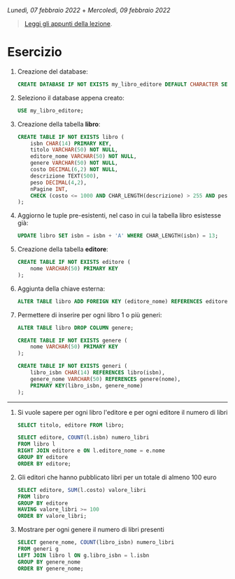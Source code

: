 *Lunedì, 07 febbraio 2022* + *Mercoledì, 09 febbraio 2022*

> [Leggi gli appunti della lezione](../../notes/07-02-2022.md).

# Esercizio

1. Creazione del database:

    ```sql
    CREATE DATABASE IF NOT EXISTS my_libro_editore DEFAULT CHARACTER SET armscii8 COLLATE armscii8_bin;
    ```

2. Seleziono il database appena creato:

    ```sql
    USE my_libro_editore;
    ```

3. Creazione della tabella **libro**:

    ```sql
    CREATE TABLE IF NOT EXISTS libro (
        isbn CHAR(14) PRIMARY KEY,
        titolo VARCHAR(50) NOT NULL,
        editore_nome VARCHAR(50) NOT NULL,
        genere VARCHAR(50) NOT NULL,
        costo DECIMAL(6,2) NOT NULL,
        descrizione TEXT(500),
        peso DECIMAL(4,2),
        nPagine INT,
        CHECK (costo <= 1000 AND CHAR_LENGTH(descrizione) > 255 AND peso <= 10)
    );
    ```

4. Aggiorno le tuple pre-esistenti, nel caso in cui la tabella libro esistesse già:

    ```sql
    UPDATE libro SET isbn = isbn + 'A' WHERE CHAR_LENGTH(isbn) = 13;
    ```

5. Creazione della tabella **editore**:

    ```sql
    CREATE TABLE IF NOT EXISTS editore (
        nome VARCHAR(50) PRIMARY KEY 
    );
    ```

6. Aggiunta della chiave esterna:

    ```sql
    ALTER TABLE libro ADD FOREIGN KEY (editore_nome) REFERENCES editore (nome);
    ```

7. Permettere di inserire per ogni libro 1 o più generi:

    ```sql
    ALTER TABLE libro DROP COLUMN genere;
    ```

    ```sql
    CREATE TABLE IF NOT EXISTS genere (
        nome VARCHAR(50) PRIMARY KEY
    );
    ```

    ```sql
    CREATE TABLE IF NOT EXISTS generi (
        libro_isbn CHAR(14) REFERENCES libro(isbn),
        genere_nome VARCHAR(50) REFERENCES genere(nome),
        PRIMARY KEY(libro_isbn, genere_nome)
    );
    ```

---

1. Si vuole sapere per ogni libro l'editore e per ogni editore il numero di libri

    ```sql
    SELECT titolo, editore FROM libro;
    ```

    ```sql
    SELECT editore, COUNT(l.isbn) numero_libri
    FROM libro l
    RIGHT JOIN editore e ON l.editore_nome = e.nome
    GROUP BY editore
    ORDER BY editore;
    ```

2. Gli editori che hanno pubblicato libri per un totale di almeno 100 euro

    ```sql
    SELECT editore, SUM(l.costo) valore_libri
    FROM libro
    GROUP BY editore
    HAVING valore_libri >= 100
    ORDER BY valore_libri;
    ```

3. Mostrare per ogni genere il numero di libri presenti

    ```sql
    SELECT genere_nome, COUNT(libro_isbn) numero_libri
    FROM generi g
    LEFT JOIN libro l ON g.libro_isbn = l.isbn
    GROUP BY genere_nome
    ORDER BY genere_nome;
    ```